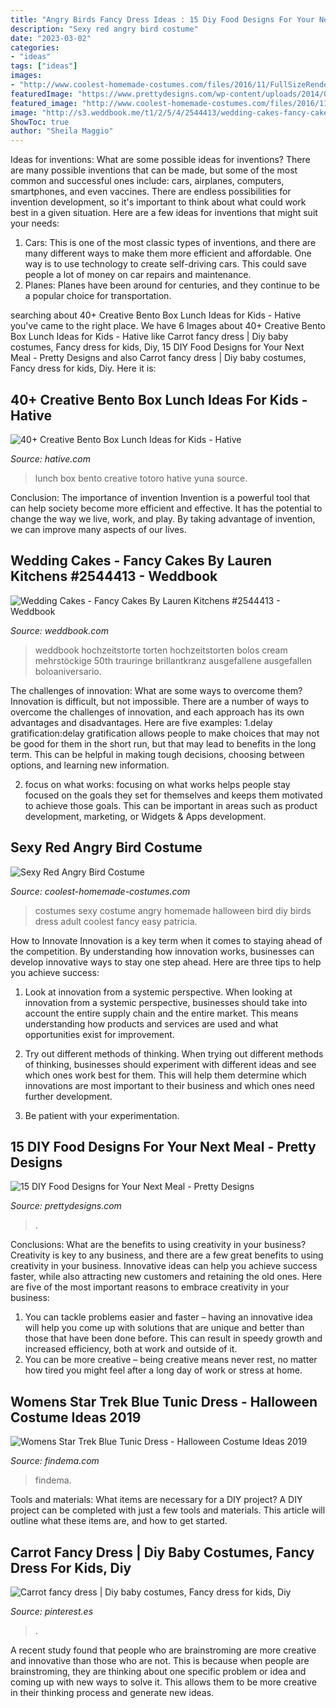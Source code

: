 ```yaml
---
title: "Angry Birds Fancy Dress Ideas : 15 Diy Food Designs For Your Next Meal"
description: "Sexy red angry bird costume"
date: "2023-03-02"
categories:
- "ideas"
tags: ["ideas"]
images:
- "http://www.coolest-homemade-costumes.com/files/2016/11/FullSizeRender-468x800.jpg"
featuredImage: "https://www.prettydesigns.com/wp-content/uploads/2014/01/Pancake.jpg"
featured_image: "http://www.coolest-homemade-costumes.com/files/2016/11/FullSizeRender-468x800.jpg"
image: "http://s3.weddbook.me/t1/2/5/4/2544413/wedding-cakes-fancy-cakes-by-lauren-kitchens.jpg"
ShowToc: true
author: "Sheila Maggio"
---
```



Ideas for inventions: What are some possible ideas for inventions?
There are many possible inventions that can be made, but some of the most common and successful ones include: cars, airplanes, computers, smartphones, and even vaccines. There are endless possibilities for invention development, so it's important to think about what could work best in a given situation. Here are a few ideas for inventions that might suit your needs: 
1. Cars: This is one of the most classic types of inventions, and there are many different ways to make them more efficient and affordable. One way is to use technology to create self-driving cars. This could save people a lot of money on car repairs and maintenance. 
2. Planes: Planes have been around for centuries, and they continue to be a popular choice for transportation.

	

		
searching about 40+ Creative Bento Box Lunch Ideas for Kids - Hative you've came to the right place. We have 6 Images about 40+ Creative Bento Box Lunch Ideas for Kids - Hative like Carrot fancy dress | Diy baby costumes, Fancy dress for kids, Diy, 15 DIY Food Designs for Your Next Meal - Pretty Designs and also Carrot fancy dress | Diy baby costumes, Fancy dress for kids, Diy. Here it is:
		
    
## 40+ Creative Bento Box Lunch Ideas For Kids - Hative

<img loading=lazy src="https://hative.com/wp-content/uploads/2014/04/lunch-box-ideas/2-totoro-lunch-box.jpg" onerror="this.onerror=null;this.src='https://tse3.mm.bing.net/th?id=OIP.lxS9W4IaB01x5iaIug4rDgHaFj&amp;pid=15.1';" alt="40+ Creative Bento Box Lunch Ideas for Kids - Hative">

_Source: hative.com_

>lunch box bento creative totoro hative yuna source. 

	

Conclusion: The importance of invention
Invention is a powerful tool that can help society become more efficient and effective. It has the potential to change the way we live, work, and play. By taking advantage of invention, we can improve many aspects of our lives.

    
## Wedding Cakes - Fancy Cakes By Lauren Kitchens #2544413 - Weddbook

<img loading=lazy src="http://s3.weddbook.me/t1/2/5/4/2544413/wedding-cakes-fancy-cakes-by-lauren-kitchens.jpg" onerror="this.onerror=null;this.src='https://tse2.mm.bing.net/th?id=OIP.bSc1Gaq80Sg9EVFI6BRm8wHaLH&amp;pid=15.1';" alt="Wedding Cakes - Fancy Cakes By Lauren Kitchens #2544413 - Weddbook">

_Source: weddbook.com_

>weddbook hochzeitstorte torten hochzeitstorten bolos cream mehrstöckige 50th trauringe brillantkranz ausgefallene ausgefallen boloaniversario. 

	

The challenges of innovation: What are some ways to overcome them?
Innovation is difficult, but not impossible. There are a number of ways to overcome the challenges of innovation, and each approach has its own advantages and disadvantages. Here are five examples:
1.delay gratification:delay gratification allows people to make choices that may not be good for them in the short run, but that may lead to benefits in the long term. This can be helpful in making tough decisions, choosing between options, and learning new information.

2. focus on what works: focusing on what works helps people stay focused on the goals they set for themselves and keeps them motivated to achieve those goals. This can be important in areas such as product development, marketing, or Widgets & Apps development.


    
## Sexy Red Angry Bird Costume

<img loading=lazy src="http://www.coolest-homemade-costumes.com/files/2016/11/FullSizeRender-468x800.jpg" onerror="this.onerror=null;this.src='https://tse4.mm.bing.net/th?id=OIP.Ypbb80nmeADgSLTWFmXjKwHaMq&amp;pid=15.1';" alt="Sexy Red Angry Bird Costume">

_Source: coolest-homemade-costumes.com_

>costumes sexy costume angry homemade halloween bird diy birds dress adult coolest fancy easy patricia. 

	

How to Innovate
Innovation is a key term when it comes to staying ahead of the competition. By understanding how innovation works, businesses can develop innovative ways to stay one step ahead. Here are three tips to help you achieve success:
1. Look at innovation from a systemic perspective. When looking at innovation from a systemic perspective, businesses should take into account the entire supply chain and the entire market. This means understanding how products and services are used and what opportunities exist for improvement.

2. Try out different methods of thinking. When trying out different methods of thinking, businesses should experiment with different ideas and see which ones work best for them. This will help them determine which innovations are most important to their business and which ones need further development.

3. Be patient with your experimentation.

    
## 15 DIY Food Designs For Your Next Meal - Pretty Designs

<img loading=lazy src="https://www.prettydesigns.com/wp-content/uploads/2014/01/Pancake.jpg" onerror="this.onerror=null;this.src='https://tse2.mm.bing.net/th?id=OIP.u5WlF3RWX_DLVkJw22LEGQHaJ0&amp;pid=15.1';" alt="15 DIY Food Designs for Your Next Meal - Pretty Designs">

_Source: prettydesigns.com_

>. 

	

Conclusions: What are the benefits to using creativity in your business?
Creativity is key to any business, and there are a few great benefits to using creativity in your business. Innovative ideas can help you achieve success faster, while also attracting new customers and retaining the old ones. Here are five of the most important reasons to embrace creativity in your business: 

1. You can tackle problems easier and faster – having an innovative idea will help you come up with solutions that are unique and better than those that have been done before. This can result in speedy growth and increased efficiency, both at work and outside of it. 
2. You can be more creative – being creative means never rest, no matter how tired you might feel after a long day of work or stress at home.

    
## Womens Star Trek Blue Tunic Dress - Halloween Costume Ideas 2019

<img loading=lazy src="http://findema.com/wp-content/uploads/2014/10/halloween_20145041.jpg" onerror="this.onerror=null;this.src='https://tse4.mm.bing.net/th?id=OIP.C4OcoifNgLTGC6xflo4o7QHaKl&amp;pid=15.1';" alt="Womens Star Trek Blue Tunic Dress - Halloween Costume Ideas 2019">

_Source: findema.com_

>findema. 

	

Tools and materials: What items are necessary for a DIY project?
A DIY project can be completed with just a few tools and materials. This article will outline what these items are, and how to get started.

    
## Carrot Fancy Dress | Diy Baby Costumes, Fancy Dress For Kids, Diy

<img loading=lazy src="https://i.pinimg.com/736x/d8/0b/a5/d80ba59a78697f5e4a494365191b6766.jpg" onerror="this.onerror=null;this.src='https://tse4.mm.bing.net/th?id=OIP.AVtqqXjDP3GEg5H051UN2AHaNK&amp;pid=15.1';" alt="Carrot fancy dress | Diy baby costumes, Fancy dress for kids, Diy">

_Source: pinterest.es_

>. 

	

A recent study found that people who are brainstroming are more creative and innovative than those who are not. This is because when people are brainstroming, they are thinking about one specific problem or idea and coming up with new ways to solve it. This allows them to be more creative in their thinking process and generate new ideas.


